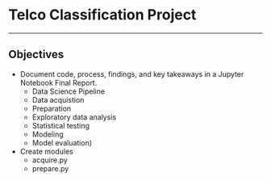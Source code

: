 # Telco Classification Project
---------------
## Objectives 

- Document code, process, findings, and key takeaways in a Jupyter Notebook Final Report.
    - Data Science Pipeline
    - Data acquistion
    - Preparation 
    - Exploratory data analysis
    - Statistical testing
    - Modeling
    - Model evaluation)
- Create modules 
  - acquire.py
  - prepare.py 
